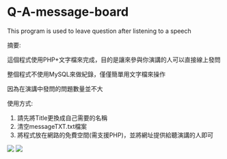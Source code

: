 # Q-A-message-board
This program is used to leave question after listening to a speech

摘要:

這個程式使用PHP+文字檔來完成，目的是讓來參與你演講的人可以直接線上發問

整個程式不使用MySQL來做紀錄，僅僅簡單用文字檔來操作

因為在演講中發問的問題數量並不大

使用方式:

1. 請先將Title更換成自己需要的名稱
2. 清空messageTXT.txt檔案
3. 將程式放在網路的免費空間(需支援PHP)，並將網址提供給聽演講的人即可

<img src="https://triplec-light.000webhostapp.com/image/Screenshot_20190516-032810.png">
<img src="https://triplec-light.000webhostapp.com/image/Screenshot_20190516-032755.png">
